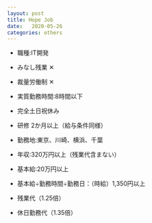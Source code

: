 ```yaml
---
layout: post
title: Hope Job
date:   2020-05-26
categories: others
---
```



* 職種:IT開発

* みなし残業 ✕
* 裁量労働制 ✕
* 実質勤務時間:8時間以下
* 完全土日祝休み
* 研修 2か月以上（給与条件同様）

* 勤務地:東京、川崎、横浜、千葉

* 年収:320万円以上（残業代含まない）
* 基本給:20万円以上
* 基本給÷勤務時間÷勤務日：（時給）1,350円以上

* 残業代（1.25倍）
* 休日勤務代（1.35倍）
